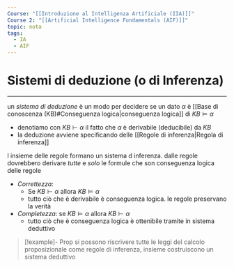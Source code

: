 ```yaml
---
Course: "[[Introduzione al Intelligenza Artificiale (IIA)]]"
Course 2: "[[Artificial Intelligence Fundamentals (AIF)]]"
topic: nota
tags:
  - IA
  - AIF
---
```


# Sistemi di deduzione (o di Inferenza)
---
un _sistema di deduzione_ è un modo per decidere se un dato $\alpha$ è [[Base di conoscenza (KB)#Conseguenza logica|conseguenza logica]] di $KB \models \alpha$
-  denotiamo con $KB \vdash \alpha$ il fatto che $\alpha$ è derivabile (deducibile) da $KB$ 
- la deduzione avviene specificando delle [[Regole di inferenza|Regola di inferenza]]

l insieme delle regole formano un sistema d inferenza. dalle regole dovrebbero derivare _tutte_ e _solo_ le formule che son conseguenza logica delle regole


- _Correttezza_: 
	- Se $KB \vdash \alpha$ allora $KB \models \alpha$
	- tutto ciò che è derivabile è conseguenza logica. le regole preservano la verità
- _Completezza_: se $KB \models \alpha$ allora $KB \vdash \alpha$
	- tutto ciò che è conseguenza logica è ottenibile tramite in sistema deduttivo 

>[!example]- Prop
> si possono riscrivere tutte le leggi del calcolo proposizionale come regole di inferenza, insieme costruiscono un sistema deduttivo

